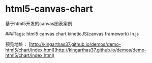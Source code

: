 html5-canvas-chart
==================

基于html5开发的canvas图表案例

###Tags: html5 canvas chart kineticJS(canvas framework) In.js

预览地址：
[http://kingarthas37.github.io/demos/demo-html5/chart/index.html](http://kingarthas37.github.io/demos/demo-html5/chart/index.html)
